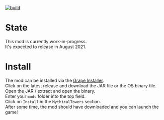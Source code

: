 [![build](https://github.com/RedGrapefruit09/MythicalTowers/actions/workflows/build.yml/badge.svg)](https://github.com/RedGrapefruit09/MythicalTowers/actions/workflows/build.yml)

# State

This mod is currently work-in-progress.  
It's expected to release in August 2021.

# Install

The mod can be installed via the [Grape Installer](https://github.com/RedGrapefruit09/GrapeInstaller/releases).  
Click on the latest release and download the JAR file or the OS binary file.  
Open the JAR / extract and open the binary.  
Enter your `mods` folder into the top field.  
Click on `Install` in the `MythicalTowers` section.  
After some time, the mod should have downloaded and you can launch the game!

